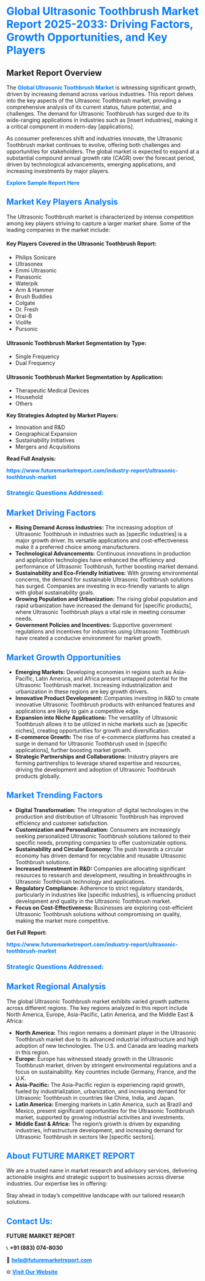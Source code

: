 <h1 style="color: #007BFF;">Global Ultrasonic Toothbrush Market Report 2025-2033: Driving Factors, Growth Opportunities, and Key Players</h1>

<section id="overview">
<h2>Market Report Overview</h2>
<p>The <a href="https://www.futuremarketreport.com/industry-report/ultrasonic-toothbrush-market" style="color: #007BFF; text-decoration: none;"><strong>Global Ultrasonic Toothbrush Market</strong></a> is witnessing significant growth, driven by increasing demand across various industries. This report delves into the key aspects of the Ultrasonic Toothbrush market, providing a comprehensive analysis of its current status, future potential, and challenges. The demand for Ultrasonic Toothbrush has surged due to its wide-ranging applications in industries such as [insert industries], making it a critical component in modern-day [applications].</p>
<p>As consumer preferences shift and industries innovate, the Ultrasonic Toothbrush market continues to evolve, offering both challenges and opportunities for stakeholders. The global market is expected to expand at a substantial compound annual growth rate (CAGR) over the forecast period, driven by technological advancements, emerging applications, and increasing investments by major players.</p>
</section>

<section id="overview">
<p><a href="https://www.futuremarketreport.com/request-sample/reportId=90458" style="color: #007BFF; text-decoration: none;"><strong>Explore Sample Report Here</strong></a></p>
</section>

<section id="key-players">
<h2 style="color: #007BFF;">Market Key Players Analysis</h2>
<p>The Ultrasonic Toothbrush market is characterized by intense competition among key players striving to capture a larger market share. Some of the leading companies in the market include:</p>
<h4>Key Players Covered in the Ultrasonic Toothbrush Report:</h4>
<ul><li>Philips Sonicare</li><li>Ultrasonex</li><li>Emmi Ultrasonic</li><li>Panasonic</li><li>Waterpik</li><li>Arm &amp; Hammer</li><li>Brush Buddies</li><li>Colgate</li><li>Dr. Fresh</li><li>Oral-B</li><li>Violife</li><li>Pursonic</li></ul>
<h4>Ultrasonic Toothbrush Market Segmentation by Type:</h4>
<ul><li>Single Frequency</li><li>Dual Frequency</li></ul>

<h4>Ultrasonic Toothbrush Market Segmentation by Application:</h4>
<ul><li>Therapeutic Medical Devices</li><li>Household</li><li>Others</li></ul>
<p><strong>Key Strategies Adopted by Market Players:</strong></p>
<ul>
<li>Innovation and R&D</li>
<li>Geographical Expansion</li>
<li>Sustainability Initiatives</li>
<li>Mergers and Acquisitions</li>
</ul>
</section>

<section>
<p><strong>Read Full Analysis: </strong></p><a href="https://www.futuremarketreport.com/industry-report/ultrasonic-toothbrush-market" style="color: #007BFF; text-decoration: none;"><strong>https://www.futuremarketreport.com/industry-report/ultrasonic-toothbrush-market</strong></a>
<h3 style="color: #007BFF;">Strategic Questions Addressed:</h3>
</section>

<section id="driving-factors">
<h2 style="color: #007BFF;">Market Driving Factors</h2>
<ul>
<li><strong>Rising Demand Across Industries:</strong> The increasing adoption of Ultrasonic Toothbrush in industries such as [specific industries] is a major growth driver. Its versatile applications and cost-effectiveness make it a preferred choice among manufacturers.</li>
<li><strong>Technological Advancements:</strong> Continuous innovations in production and application technologies have enhanced the efficiency and performance of Ultrasonic Toothbrush, further boosting market demand.</li>
<li><strong>Sustainability and Eco-Friendly Initiatives:</strong> With growing environmental concerns, the demand for sustainable Ultrasonic Toothbrush solutions has surged. Companies are investing in eco-friendly variants to align with global sustainability goals.</li>
<li><strong>Growing Population and Urbanization:</strong> The rising global population and rapid urbanization have increased the demand for [specific products], where Ultrasonic Toothbrush plays a vital role in meeting consumer needs.</li>
<li><strong>Government Policies and Incentives:</strong> Supportive government regulations and incentives for industries using Ultrasonic Toothbrush have created a conducive environment for market growth.</li>
</ul>
</section>

<section id="growth-opportunities">
<h2 style="color: #007BFF;">Market Growth Opportunities</h2>
<ul>
<li><strong>Emerging Markets:</strong> Developing economies in regions such as Asia-Pacific, Latin America, and Africa present untapped potential for the Ultrasonic Toothbrush market. Increasing industrialization and urbanization in these regions are key growth drivers.</li>
<li><strong>Innovative Product Development:</strong> Companies investing in R&D to create innovative Ultrasonic Toothbrush products with enhanced features and applications are likely to gain a competitive edge.</li>
<li><strong>Expansion into Niche Applications:</strong> The versatility of Ultrasonic Toothbrush allows it to be utilized in niche markets such as [specific niches], creating opportunities for growth and diversification.</li>
<li><strong>E-commerce Growth:</strong> The rise of e-commerce platforms has created a surge in demand for Ultrasonic Toothbrush used in [specific applications], further boosting market growth.</li>
<li><strong>Strategic Partnerships and Collaborations:</strong> Industry players are forming partnerships to leverage shared expertise and resources, driving the development and adoption of Ultrasonic Toothbrush products globally.</li>
</ul>
</section>

<section id="trending-factors">
<h2 style="color: #007BFF;">Market Trending Factors</h2>
<ul>
<li><strong>Digital Transformation:</strong> The integration of digital technologies in the production and distribution of Ultrasonic Toothbrush has improved efficiency and customer satisfaction.</li>
<li><strong>Customization and Personalization:</strong> Consumers are increasingly seeking personalized Ultrasonic Toothbrush solutions tailored to their specific needs, prompting companies to offer customizable options.</li>
<li><strong>Sustainability and Circular Economy:</strong> The push towards a circular economy has driven demand for recyclable and reusable Ultrasonic Toothbrush solutions.</li>
<li><strong>Increased Investment in R&D:</strong> Companies are allocating significant resources to research and development, resulting in breakthroughs in Ultrasonic Toothbrush technology and applications.</li>
<li><strong>Regulatory Compliance:</strong> Adherence to strict regulatory standards, particularly in industries like [specific industries], is influencing product development and quality in the Ultrasonic Toothbrush market.</li>
<li><strong>Focus on Cost-Effectiveness:</strong> Businesses are exploring cost-efficient Ultrasonic Toothbrush solutions without compromising on quality, making the market more competitive.</li>
</ul>
</section>

<section>
<p><strong>Get Full Report: </strong></p><a href="https://www.futuremarketreport.com/industry-report/ultrasonic-toothbrush-market" style="color: #007BFF; text-decoration: none;"><strong>https://www.futuremarketreport.com/industry-report/ultrasonic-toothbrush-market</strong></a>
<h3 style="color: #007BFF;">Strategic Questions Addressed:</h3>
</section>


<section id="regional-analysis">
<h2 style="color: #007BFF;">Market Regional Analysis</h2>
<p>The global Ultrasonic Toothbrush market exhibits varied growth patterns across different regions. The key regions analyzed in this report include North America, Europe, Asia-Pacific, Latin America, and the Middle East & Africa:</p>
<ul>
<li><strong>North America:</strong> This region remains a dominant player in the Ultrasonic Toothbrush market due to its advanced industrial infrastructure and high adoption of new technologies. The U.S. and Canada are leading markets in this region.</li>
<li><strong>Europe:</strong> Europe has witnessed steady growth in the Ultrasonic Toothbrush market, driven by stringent environmental regulations and a focus on sustainability. Key countries include Germany, France, and the U.K.</li>
<li><strong>Asia-Pacific:</strong> The Asia-Pacific region is experiencing rapid growth, fueled by industrialization, urbanization, and increasing demand for Ultrasonic Toothbrush in countries like China, India, and Japan.</li>
<li><strong>Latin America:</strong> Emerging markets in Latin America, such as Brazil and Mexico, present significant opportunities for the Ultrasonic Toothbrush market, supported by growing industrial activities and investments.</li>
<li><strong>Middle East & Africa:</strong> The region’s growth is driven by expanding industries, infrastructure development, and increasing demand for Ultrasonic Toothbrush in sectors like [specific sectors].</li>
</ul>
</section>

<footer>
<h2 style="color: #007BFF;">About FUTURE MARKET REPORT</h2>
<p>We are a trusted name in market research and advisory services, delivering actionable insights and strategic support to businesses across diverse industries. Our expertise lies in offering:</p>

<p>Stay ahead in today’s competitive landscape with our tailored research solutions.</p>

<h2 style="color: #007BFF;">Contact Us:</h2>
<p><strong>FUTURE MARKET REPORT</strong></p>
<p>📞 <strong>+91 (883) 074-8030</strong></p>
<p>📧 <strong><a href="mailto:help@futuremarketreport.com" style="color: #007BFF;">help@futuremarketreport.com</a></strong></p>
<p>🌐 <strong><a href="https://www.futuremarketreport.com/" style="color: #007BFF;">Visit Our Website</a></strong></p>
</footer>